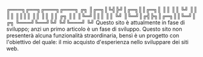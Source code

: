 ╔═══╗╔══╗╔═══╗╔═══╗    ╔╗
║╔═╗║╚╣╠╝║╔═╗║║╔═╗║    ║║
║║ ╚╝ ║║ ║║ ║║║║ ║║    ║║
║║ ╔╗ ║║ ║╚═╝║║║ ║║    ╚╝
║╚═╝║╔╣╠╗║╔═╗║║╚═╝║    ╔╗
╚═══╝╚══╝╚╝ ╚╝╚═══╝    ╚╝
Questo sito è attualmente in fase di sviluppo; anzi un primo articolo è un fase di sviluppo. Questo sito non presenterà alcuna funzionalità straordinaria, bensì è un progetto con l'obiettivo del quale: il mio acquisto d'esperienza nello sviluppare dei
siti web. 
